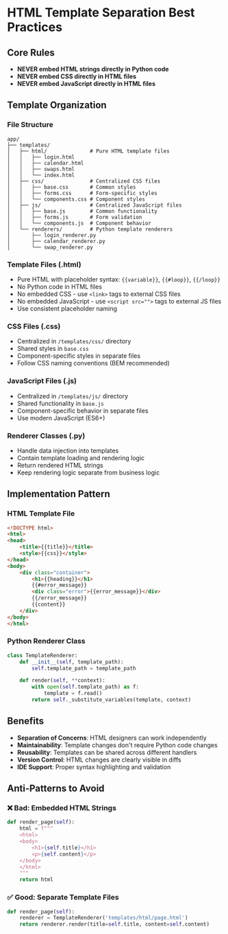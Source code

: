 # HTML Template Separation Best Practices

## Core Rules
- **NEVER embed HTML strings directly in Python code**
- **NEVER embed CSS directly in HTML files**
- **NEVER embed JavaScript directly in HTML files**

## Template Organization

### File Structure
```
app/
├── templates/
│   ├── html/              # Pure HTML template files
│   │   ├── login.html
│   │   ├── calendar.html
│   │   ├── swaps.html
│   │   └── index.html
│   ├── css/               # Centralized CSS files
│   │   ├── base.css       # Common styles
│   │   ├── forms.css      # Form-specific styles
│   │   └── components.css # Component styles
│   ├── js/                # Centralized JavaScript files
│   │   ├── base.js        # Common functionality
│   │   ├── forms.js       # Form validation
│   │   └── components.js  # Component behavior
│   └── renderers/         # Python template renderers
│       ├── login_renderer.py
│       ├── calendar_renderer.py
│       └── swap_renderer.py
```

### Template Files (.html)
- Pure HTML with placeholder syntax: `{{variable}}`, `{{#loop}}`, `{{/loop}}`
- No Python code in HTML files
- No embedded CSS - use `<link>` tags to external CSS files
- No embedded JavaScript - use `<script src="">` tags to external JS files
- Use consistent placeholder naming

### CSS Files (.css)
- Centralized in `/templates/css/` directory
- Shared styles in `base.css`
- Component-specific styles in separate files
- Follow CSS naming conventions (BEM recommended)

### JavaScript Files (.js)
- Centralized in `/templates/js/` directory
- Shared functionality in `base.js`
- Component-specific behavior in separate files
- Use modern JavaScript (ES6+)

### Renderer Classes (.py)
- Handle data injection into templates
- Contain template loading and rendering logic
- Return rendered HTML strings
- Keep rendering logic separate from business logic

## Implementation Pattern

### HTML Template File
```html
<!DOCTYPE html>
<html>
<head>
    <title>{{title}}</title>
    <style>{{css}}</style>
</head>
<body>
    <div class="container">
        <h1>{{heading}}</h1>
        {{#error_message}}
        <div class="error">{{error_message}}</div>
        {{/error_message}}
        {{content}}
    </div>
</body>
</html>
```

### Python Renderer Class
```python
class TemplateRenderer:
    def __init__(self, template_path):
        self.template_path = template_path

    def render(self, **context):
        with open(self.template_path) as f:
            template = f.read()
        return self._substitute_variables(template, context)
```

## Benefits
- **Separation of Concerns**: HTML designers can work independently
- **Maintainability**: Template changes don't require Python code changes
- **Reusability**: Templates can be shared across different handlers
- **Version Control**: HTML changes are clearly visible in diffs
- **IDE Support**: Proper syntax highlighting and validation

## Anti-Patterns to Avoid

### ❌ Bad: Embedded HTML Strings
```python
def render_page(self):
    html = f"""
    <html>
    <body>
        <h1>{self.title}</h1>
        <p>{self.content}</p>
    </body>
    </html>
    """
    return html
```

### ✅ Good: Separate Template Files
```python
def render_page(self):
    renderer = TemplateRenderer('templates/html/page.html')
    return renderer.render(title=self.title, content=self.content)
```
